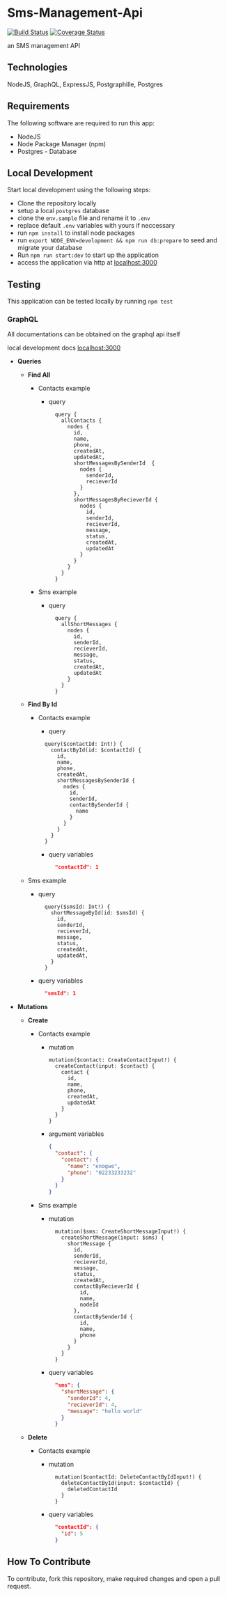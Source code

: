 # Sms-Management-Api

[![Build Status](https://travis-ci.com/victor-enogwe/Sms-Management-Api.svg?branch=master)](https://travis-ci.com/victor-enogwe/Sms-Management-Api) [![Coverage Status](https://coveralls.io/repos/github/victor-enogwe/Sms-Management-Api/badge.svg)](https://coveralls.io/github/victor-enogwe/Sms-Management-Api)

an SMS management API

## Technologies

NodeJS, GraphQL, ExpressJS, Postgraphille, Postgres

## Requirements

The following software are required to run this app:

- NodeJS
- Node Package Manager (npm)
- Postgres - Database

## Local Development

Start local development using the following steps:

- Clone the repository locally
- setup a local `postgres` database
- clone the `env.sample` file and rename it to `.env`
- replace default `.env` variables with yours if neccessary
- run `npm install` to install node packages
- run `export NODE_ENV=development && npm run db:prepare` to seed and migrate your database
- Run `npm run start:dev` to start up the application
- access the application via http at [localhost:3000](localhost:3000)

## Testing

This application can be tested locally by running `npm test`

### GraphQL

All documentations can be obtained on the  graphql api itself

local development docs [localhost:3000](here)

- **Queries**

  - **Find All**

    - Contacts example

      - query
        ``` GQL
          query {
            allContacts {
              nodes {
                id,
                name,
                phone,
                createdAt,
                updatedAt,
                shortMessagesBySenderId  {
                  nodes {
                    senderId,
                    recieverId
                  }
                },
                shortMessagesByRecieverId {
                  nodes {
                    id,
                    senderId,
                    recieverId,
                    message,
                    status,
                    createdAt,
                    updatedAt
                  }
                }
              }
            }
          }
        ```

    - Sms example

      - query
        ``` GQL
          query {
            allShortMessages {
              nodes {
                id,
                senderId,
                recieverId,
                message,
                status,
                createdAt,
                updatedAt
              }
            }
          }
        ```
  - **Find By Id**

    - Contacts example

      - query
      ``` GQL
        query($contactId: Int!) {
          contactById(id: $contactId) {
            id,
            name,
            phone,
            createdAt,
            shortMessagesBySenderId {
              nodes {
                id,
                senderId,
                contactBySenderId {
                  name
                }
              }
            }
          }
        }
      ```

      - query variables
        ```  JSON
          "contactId": 1
        ```
  - Sms example

    - query
      ``` GQL
        query($smsId: Int!) {
          shortMessageById(id: $smsId) {
            id,
            senderId,
            recieverId,
            message,
            status,
            createdAt,
            updatedAt,
          }
        }
      ```

    - query variables
      ``` JSON
        "smsId": 1
      ```

- **Mutations**

  - **Create**
    - Contacts example
      - mutation
        ``` GQL
        mutation($contact: CreateContactInput!) {
          createContact(input: $contact) {
            contact {
              id,
              name,
              phone,
              createdAt,
              updatedAt
            }
          }
        }
        ```
      - argument variables
        ``` JSON
        {
          "contact": {
            "contact": {
              "name": "enogwe",
              "phone": "02233233232"
            }
          }
        }
        ```
    - Sms example

      - mutation
        ``` GQL
          mutation($sms: CreateShortMessageInput!) {
            createShortMessage(input: $sms) {
              shortMessage {
                id,
                senderId,
                recieverId,
                message,
                status,
                createdAt,
                contactByRecieverId {
                  id,
                  name,
                  nodeId
                },
                contactBySenderId {
                  id,
                  name,
                  phone
                }
              }
            }
          }
        ```
      - query variables
        ``` JSON
          "sms": {
            "shortMessage": {
              "senderId": 4,
              "recieverId": 4,
              "message": "hello world"
            }
          }
        ```
  - **Delete**

    - Contacts example

      - mutation
        ``` GQL
          mutation($contactId: DeleteContactByIdInput!) {
            deleteContactById(input: $contactId) {
              deletedContactId
            }
          }
        ```

      - query variables
        ``` JSON
          "contactId": {
            "id": 5
          }
        ```

## How To Contribute

To contribute, fork this repository, make required changes and open a pull request.
